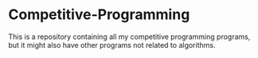 # Competitive-Programming


This is a repository containing all my competitive programming programs, but it might also have other programs not related to algorithms. 
